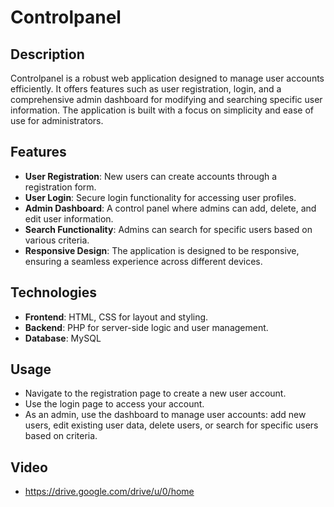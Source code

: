 # Controlpanel
## **Description**

Controlpanel is a robust web application designed to manage user accounts efficiently. It offers features such as user registration, login, and a comprehensive admin dashboard for modifying and searching specific user information. The application is built with a focus on simplicity and ease of use for administrators.

## **Features**

- **User Registration**: New users can create accounts through a registration form.
- **User Login**: Secure login functionality for accessing user profiles.
- **Admin Dashboard**: A control panel where admins can add, delete, and edit user information.
- **Search Functionality**: Admins can search for specific users based on various criteria.
- **Responsive Design**: The application is designed to be responsive, ensuring a seamless experience across different devices.

## **Technologies**

- **Frontend**: HTML, CSS for layout and styling.
- **Backend**: PHP for server-side logic and user management.
- **Database**: MySQL 

## **Usage**

- Navigate to the registration page to create a new user account.
- Use the login page to access your account.
- As an admin, use the dashboard to manage user accounts: add new users, edit existing user data, delete users, or search for specific users based on criteria.

## **Video**
- https://drive.google.com/drive/u/0/home
